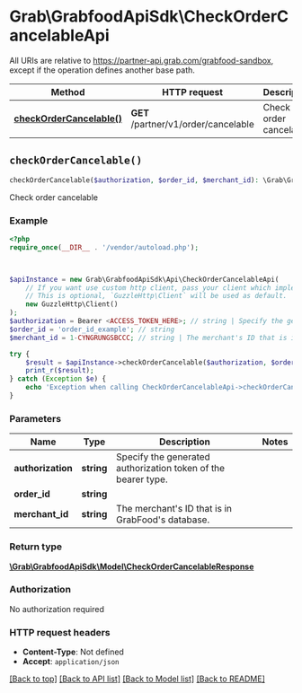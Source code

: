 # Grab\GrabfoodApiSdk\CheckOrderCancelableApi

All URIs are relative to https://partner-api.grab.com/grabfood-sandbox, except if the operation defines another base path.

| Method | HTTP request | Description |
| ------------- | ------------- | ------------- |
| [**checkOrderCancelable()**](CheckOrderCancelableApi.md#checkOrderCancelable) | **GET** /partner/v1/order/cancelable | Check order cancelable |


## `checkOrderCancelable()`

```php
checkOrderCancelable($authorization, $order_id, $merchant_id): \Grab\GrabfoodApiSdk\Model\CheckOrderCancelableResponse
```

Check order cancelable

### Example

```php
<?php
require_once(__DIR__ . '/vendor/autoload.php');



$apiInstance = new Grab\GrabfoodApiSdk\Api\CheckOrderCancelableApi(
    // If you want use custom http client, pass your client which implements `GuzzleHttp\ClientInterface`.
    // This is optional, `GuzzleHttp\Client` will be used as default.
    new GuzzleHttp\Client()
);
$authorization = Bearer <ACCESS_TOKEN_HERE>; // string | Specify the generated authorization token of the bearer type.
$order_id = 'order_id_example'; // string
$merchant_id = 1-CYNGRUNGSBCCC; // string | The merchant's ID that is in GrabFood's database.

try {
    $result = $apiInstance->checkOrderCancelable($authorization, $order_id, $merchant_id);
    print_r($result);
} catch (Exception $e) {
    echo 'Exception when calling CheckOrderCancelableApi->checkOrderCancelable: ', $e->getMessage(), PHP_EOL;
}
```

### Parameters

| Name | Type | Description  | Notes |
| ------------- | ------------- | ------------- | ------------- |
| **authorization** | **string**| Specify the generated authorization token of the bearer type. | |
| **order_id** | **string**|  | |
| **merchant_id** | **string**| The merchant&#39;s ID that is in GrabFood&#39;s database. | |

### Return type

[**\Grab\GrabfoodApiSdk\Model\CheckOrderCancelableResponse**](../Model/CheckOrderCancelableResponse.md)

### Authorization

No authorization required

### HTTP request headers

- **Content-Type**: Not defined
- **Accept**: `application/json`

[[Back to top]](#) [[Back to API list]](../../README.md#endpoints)
[[Back to Model list]](../../README.md#models)
[[Back to README]](../../README.md)
